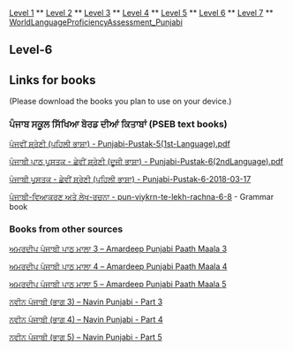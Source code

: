 [Level 1](https://amardeep0.github.io/learnPunjabi/Level-1_Punjabi%20Alphabets/) **  [Level 2](https://amardeep0.github.io/learnPunjabi/Level-2_Matra/) **  [Level 3](https://amardeep0.github.io/learnPunjabi/Level-3_Matra/) **  [Level 4](https://amardeep0.github.io/learnPunjabi/Level-4_Intermediate/)  ** [Level 5](https://amardeep0.github.io/learnPunjabi/Level-5_intermediate/) **  [Level 6](https://amardeep0.github.io/learnPunjabi/Level-6_Advanced/) **  [Level 7](https://amardeep0.github.io/learnPunjabi/Level-7_Advanced/) **  [WorldLanguageProficiencyAssessment_Punjabi](https://amardeep0.github.io/learnPunjabi/WorldLanguageProficiencyAssessment_Punjabi/)
## Level-6

## Links for books 
(Please download the books you plan to use on your device.)
### ਪੰਜਾਬ ਸਕੂਲ ਸਿੱਖਿਆ ਬੋਰਡ ਦੀਆਂ ਕਿਤਾਬਾਂ (PSEB text books)

[ਪੰਜਵੀਂ ਸ਼੍ਰੇਣੀ (ਪਹਿਲੀ ਭਾਸ਼ਾ) - Punjabi-Pustak-5(1st-Language).pdf](http://files-cdn.pseb.ac.in/pseb_files/Punjabi-Pustak-5(1st-Language).pdf)

[ਪੰਜਾਬੀ ਪਾਠ ਪੁਸਤਕ - ਛੇਵੀਂ ਸ਼੍ਰੇਣੀ (ਦੂਜੀ ਭਾਸ਼ਾ) - Punjabi-Pustak-6(2ndLanguage).pdf](http://files-cdn.pseb.ac.in/pseb_files/Punjabi-Pustak-6(2ndLanguage).pdf)

[ਪੰਜਾਬੀ ਪੁਸਤਕ - ਛੇਵੀਂ ਸ਼੍ਰੇਣੀ (ਪਹਿਲੀ ਭਾਸ਼ਾ) - Punjabi-Pustak-6-2018-03-17](http://files-cdn.pseb.ac.in/pseb_files/Punjabi-Pustak-6-2018-03-17)


 [ਪੰਜਾਬੀ-ਵਿਆਕਰਣ ਅਤੇ ਲੇਖ-ਰਚਨਾ - pun-viykrn-te-lekh-rachna-6-8](https://drive.google.com/file/d/1fZW0x4Tgm3sXW6nhcD34jzWMc2MSRBAQ/view) - Grammar book


 ### Books from other sources
 
 [ਅਮਰਦੀਪ ਪੰਜਾਬੀ ਪਾਠ ਮਾਲਾ 3 – Amardeep Punjabi Paath Maala 3](http://www.discoversikhism.com/sikh_library/learn/amardeep_punjabi_paath_maala_3.html)
 
  [ਅਮਰਦੀਪ ਪੰਜਾਬੀ ਪਾਠ ਮਾਲਾ 4 – Amardeep Punjabi Paath Maala 4](http://www.discoversikhism.com/sikh_library/learn/amardeep_punjabi_paath_maala_4.html)
 
 [ਅਮਰਦੀਪ ਪੰਜਾਬੀ ਪਾਠ ਮਾਲਾ 5 – Amardeep Punjabi Paath Maala 5](http://www.discoversikhism.com/sikh_library/learn/amardeep_punjabi_paath_maala_5.html)
 
 
 [ਨਵੀਨ ਪੰਜਾਬੀ (ਭਾਗ  3) – Navin Punjabi - Part 3](http://www.discoversikhism.com/sikh_library/learn/navin_punjabi_part_3.html)
 
 [ਨਵੀਨ ਪੰਜਾਬੀ (ਭਾਗ  4) – Navin Punjabi - Part 4](http://www.discoversikhism.com/sikh_library/learn/navin_punjabi_part_4.html)
 
 [ਨਵੀਨ ਪੰਜਾਬੀ (ਭਾਗ  5) – Navin Punjabi - Part 5](http://www.discoversikhism.com/sikh_library/learn/navin_punjabi_part_5.html)
 
 
 
  

